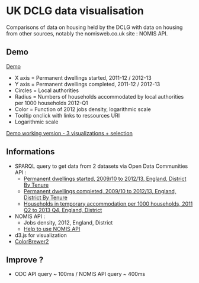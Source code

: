 # UK DCLG data visualisation

Comparisons of data on housing held by the DCLG with data on housing from other sources, notably the nomisweb.co.uk site : NOMIS API.

## Demo

[Demo](http://jsfiddle.net/nicolasterpolilli/7ed26/5/embedded/result/)

* X axis = Permanent dwellings started, 2011-12 / 2012-13 
* Y axis = Permanent dwellings completed, 2011-12 / 2012-13 
* Circles = Local authorities
* Radius = Numbers of households accommodated by local authorities per 1000 households 2012-Q1
* Color = Function of 2012 jobs density, logarithmic scale
* Tooltip onclick with links to ressources URI
* Logarithmic scale

[Demo working version - 3 visualizations + selection](http://jsfiddle.net/nicolasterpolilli/up4vW/3/embedded/result/)

## Informations

* SPARQL query to get data from 2 datasets via Open Data Communities API :
    * [Permanent dwellings started, 2009/10 to 2012/13, England, District By Tenure](http://opendatacommunities.org/data/house-building/starts/tenure)
    * [Permanent dwellings completed, 2009/10 to 2012/13, England, District By Tenure](http://opendatacommunities.org/data/house-building/completions/tenure)
    * [Households in temporary accommodation per 1000 households, 2011 Q2 to 2013 Q4, England, District](http://opendatacommunities.org/data/homelessness/households-accommodated-per-1000/temporary-housing-types)
* NOMIS API :
    * Jobs density, 2012, England, District
    * [Help to use NOMIS API](https://github.com/the-frey/odc_nomis)
* d3.js for visualization
* [ColorBrewer2](http://colorbrewer2.org)

## Improve ?

* ODC API query ~ 100ms / NOMIS API query ~ 400ms  